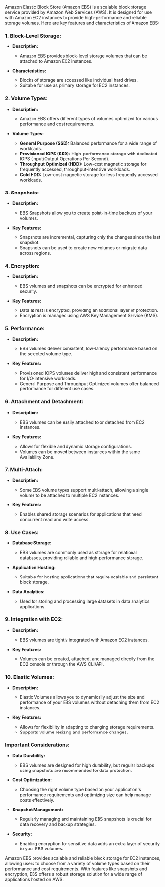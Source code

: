 Amazon Elastic Block Store (Amazon EBS) is a scalable block storage service provided by Amazon Web Services (AWS). It is designed for use with Amazon EC2 instances to provide high-performance and reliable storage volumes. Here are key features and characteristics of Amazon EBS:

### 1. **Block-Level Storage:**

- **Description:**
  - Amazon EBS provides block-level storage volumes that can be attached to Amazon EC2 instances.

- **Characteristics:**
  - Blocks of storage are accessed like individual hard drives.
  - Suitable for use as primary storage for EC2 instances.

### 2. **Volume Types:**

- **Description:**
  - Amazon EBS offers different types of volumes optimized for various performance and cost requirements.

- **Volume Types:**
  - **General Purpose (SSD):** Balanced performance for a wide range of workloads.
  - **Provisioned IOPS (SSD):** High-performance storage with dedicated IOPS (Input/Output Operations Per Second).
  - **Throughput Optimized (HDD):** Low-cost magnetic storage for frequently accessed, throughput-intensive workloads.
  - **Cold HDD:** Low-cost magnetic storage for less frequently accessed workloads.

### 3. **Snapshots:**

- **Description:**
  - EBS Snapshots allow you to create point-in-time backups of your volumes.

- **Key Features:**
  - Snapshots are incremental, capturing only the changes since the last snapshot.
  - Snapshots can be used to create new volumes or migrate data across regions.

### 4. **Encryption:**

- **Description:**
  - EBS volumes and snapshots can be encrypted for enhanced security.

- **Key Features:**
  - Data at rest is encrypted, providing an additional layer of protection.
  - Encryption is managed using AWS Key Management Service (KMS).

### 5. **Performance:**

- **Description:**
  - EBS volumes deliver consistent, low-latency performance based on the selected volume type.

- **Key Features:**
  - Provisioned IOPS volumes deliver high and consistent performance for I/O-intensive workloads.
  - General Purpose and Throughput Optimized volumes offer balanced performance for different use cases.

### 6. **Attachment and Detachment:**

- **Description:**
  - EBS volumes can be easily attached to or detached from EC2 instances.

- **Key Features:**
  - Allows for flexible and dynamic storage configurations.
  - Volumes can be moved between instances within the same Availability Zone.

### 7. **Multi-Attach:**

- **Description:**
  - Some EBS volume types support multi-attach, allowing a single volume to be attached to multiple EC2 instances.

- **Key Features:**
  - Enables shared storage scenarios for applications that need concurrent read and write access.

### 8. **Use Cases:**

- **Database Storage:**
  - EBS volumes are commonly used as storage for relational databases, providing reliable and high-performance storage.

- **Application Hosting:**
  - Suitable for hosting applications that require scalable and persistent block storage.

- **Data Analytics:**
  - Used for storing and processing large datasets in data analytics applications.

### 9. **Integration with EC2:**

- **Description:**
  - EBS volumes are tightly integrated with Amazon EC2 instances.

- **Key Features:**
  - Volumes can be created, attached, and managed directly from the EC2 console or through the AWS CLI/API.

### 10. **Elastic Volumes:**

- **Description:**
  - Elastic Volumes allows you to dynamically adjust the size and performance of your EBS volumes without detaching them from EC2 instances.

- **Key Features:**
  - Allows for flexibility in adapting to changing storage requirements.
  - Supports volume resizing and performance changes.

### Important Considerations:

- **Data Durability:**
  - EBS volumes are designed for high durability, but regular backups using snapshots are recommended for data protection.

- **Cost Optimization:**
  - Choosing the right volume type based on your application's performance requirements and optimizing size can help manage costs effectively.

- **Snapshot Management:**
  - Regularly managing and maintaining EBS snapshots is crucial for data recovery and backup strategies.

- **Security:**
  - Enabling encryption for sensitive data adds an extra layer of security to your EBS volumes.

Amazon EBS provides scalable and reliable block storage for EC2 instances, allowing users to choose from a variety of volume types based on their performance and cost requirements. With features like snapshots and encryption, EBS offers a robust storage solution for a wide range of applications hosted on AWS.
